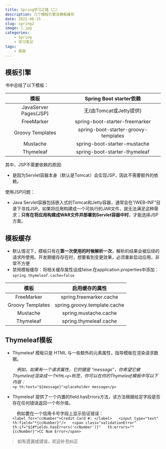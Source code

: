 ```yaml
---
title: Spring学习之路（二）
description: 几个模板引擎及模板缓存
date: 2022-08-15
slug: spring2
image: 1.jpg
categories:
    - Spring
    - 学习笔记
tags:
    - 框架
---
```

## 模板引擎
书中总结了以下模板：

|          模板           |        Spring Boot starter依赖         |
|:---------------------:|:------------------------------------:|
| JavaServer Pages(JSP) |          无(由Tomcat或Jetty提供)          |
|      FreeMarker       |    spring-boot-starter-freemarker    |
|   Groovy Templates    | spring-boot-starter-groovy-templates |
|       Mustache        |     spring-boot-starter-mustache     |
|       Thymeleaf       |    spring-boot-starter-thymeleaf     |  

其中，JSP不需要依赖的原因:
* 是因为Servlet容器本身（默认是Tomcat）会实现JSP，因此不需要额外的依赖。  

使用JSP问题： 
* Java Servlet容器包括嵌入式的Tomcat和Jetty容器，通常会在“/WEB-INF”目录下寻找JSP。如果将应用构建成一个可执行的JAR文件，就无法满足这种需求；**只有在将应用构建成WAR文件并部署到Servlet容器中时**，才能选择JSP方案。

## 模板缓存
* 默认情况下，模板只有在**第⼀次使用的时候解析⼀次**，解析的结果会被后续的请求所使⽤。开发期缓存存在时，想要看到变更效果，必须重新启动应用，非常不方便 
* 禁用模板缓存：将相关缓存属性设成false:在application.properties中添加：
`spring.thymeleaf.cache=false`

|        模板        |           启用缓存的属性            |
|:----------------:|:----------------------------:|
|    FreeMarker    |   spring.freemarker.cache    |
| Groovy Templates | spring.groovy.template.cache |
|     Mustache     |    spring.mustache.cache     |
|    Thymeleaf     |    spring.thymeleaf.cache    |  

## Thymeleaf模板
* Thymeleaf 模板只是 HTML 与一些额外的元素属性，指导模板在渲染请求数据。 

  &emsp;_例如，如果有一个请求属性，它的键是 “message”，你希望它被Thymeleaf渲染成一个`HTML<p>`标签，你可以在你的Thymeleaf模板中写以下内容：_  
    `<p th:text="${message}">placeholder message</p>`

* Thymeleaf 提供了一个内置的field.hasErrors方法，该方法根据给定字段是否存在任何错误返回一个布尔值。  

  &emsp;例如要在一个信用卡号字段上显示验证错误：  
  `<label for="ccNumber">Credit Card #: </label>  
  <input type="text" th:field="*{ccNumber}"/>  
  <span class="validationError"  
  th:if="${#fields.hasErrors('ccNumber')}"  
  th:errors="*{ccNumber}">CC Num Error</span>`  

> 如有遗漏或错误，欢迎补充纠正